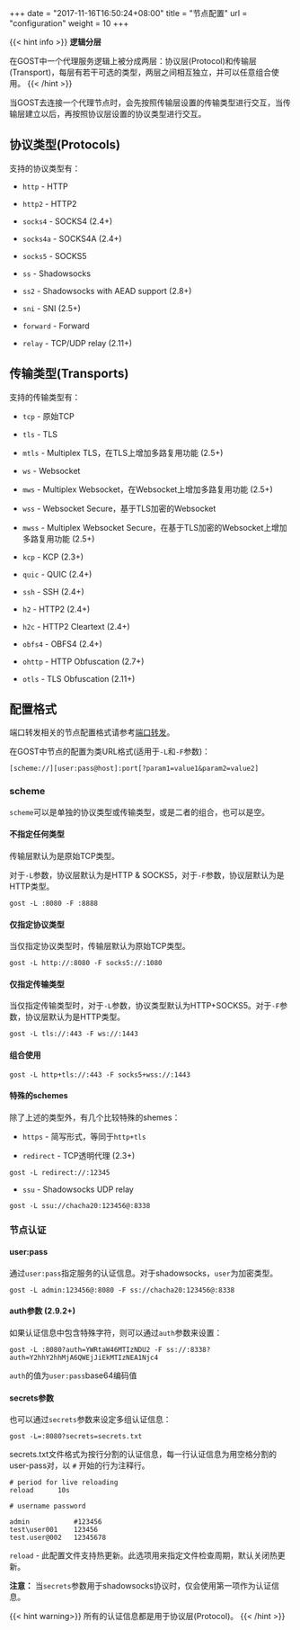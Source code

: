 +++
date = "2017-11-16T16:50:24+08:00"
title = "节点配置"
url = "configuration"
weight = 10
+++

{{< hint info >}}
**逻辑分层**

在GOST中一个代理服务逻辑上被分成两层：协议层(Protocol)和传输层(Transport)，每层有若干可选的类型，两层之间相互独立，并可以任意组合使用。
{{< /hint >}}

当GOST去连接一个代理节点时，会先按照传输层设置的传输类型进行交互，当传输层建立以后，再按照协议层设置的协议类型进行交互。

## 协议类型(Protocols)

支持的协议类型有：

* `http` - HTTP

* `http2` - HTTP2

* `socks4` - SOCKS4 (2.4+)

* `socks4a` - SOCKS4A (2.4+)

* `socks5` - SOCKS5

* `ss` - Shadowsocks

* `ss2` - Shadowsocks with AEAD support (2.8+)

* `sni` - SNI (2.5+)

* `forward` - Forward

* `relay` - TCP/UDP relay (2.11+)

## 传输类型(Transports)

支持的传输类型有：

* `tcp` - 原始TCP

* `tls` - TLS

* `mtls` - Multiplex TLS，在TLS上增加多路复用功能 (2.5+)

* `ws` - Websocket

* `mws` - Multiplex Websocket，在Websocket上增加多路复用功能 (2.5+)

* `wss` - Websocket Secure，基于TLS加密的Websocket

* `mwss` - Multiplex Websocket Secure，在基于TLS加密的Websocket上增加多路复用功能 (2.5+)

* `kcp` - KCP (2.3+)

* `quic` - QUIC (2.4+)

* `ssh` - SSH (2.4+)

* `h2` - HTTP2 (2.4+)

* `h2c` - HTTP2 Cleartext (2.4+)

* `obfs4` - OBFS4 (2.4+)

* `ohttp` - HTTP Obfuscation (2.7+)

* `otls` - TLS Obfuscation (2.11+)

## 配置格式

端口转发相关的节点配置格式请参考[端口转发](../port-forwarding/)。

在GOST中节点的配置为类URL格式(适用于`-L`和`-F`参数)：

```
[scheme://][user:pass@host]:port[?param1=value1&param2=value2]
```

### **scheme** 

`scheme`可以是单独的协议类型或传输类型，或是二者的组合，也可以是空。

#### 不指定任何类型

传输层默认为是原始TCP类型。

对于`-L`参数，协议层默认为是HTTP & SOCKS5，对于`-F`参数，协议层默认为是HTTP类型。

```
gost -L :8080 -F :8888
```

#### 仅指定协议类型

当仅指定协议类型时，传输层默认为原始TCP类型。

```
gost -L http://:8080 -F socks5://:1080
```

#### 仅指定传输类型

当仅指定传输类型时，对于`-L`参数，协议类型默认为HTTP+SOCKS5。对于`-F`参数，协议层默认为是HTTP类型。

```
gost -L tls://:443 -F ws://:1443
```

#### 组合使用

```
gost -L http+tls://:443 -F socks5+wss://:1443
```

#### 特殊的schemes

除了上述的类型外，有几个比较特殊的shemes：

* `https` - 简写形式，等同于`http+tls`

* `redirect` - TCP透明代理 (2.3+)

 ```
 gost -L redirect://:12345
 ```

* `ssu` - Shadowsocks UDP relay

```
gost -L ssu://chacha20:123456@:8338
```

### **节点认证**

#### user:pass

通过`user:pass`指定服务的认证信息。对于shadowsocks，`user`为加密类型。

```
gost -L admin:123456@:8080 -F ss://chacha20:123456@:8338
```

#### auth参数 (2.9.2+)

如果认证信息中包含特殊字符，则可以通过`auth`参数来设置：

```
gost -L :8080?auth=YWRtaW46MTIzNDU2 -F ss://:8338?auth=Y2hhY2hhMjA6QWEjJiEkMTIzNEA1Njc4
```
`auth`的值为`user:pass`base64编码值

#### secrets参数

也可以通过`secrets`参数来设定多组认证信息：

```
gost -L=:8080?secrets=secrets.txt
```

secrets.txt文件格式为按行分割的认证信息，每一行认证信息为用空格分割的user-pass对，以 `#` 开始的行为注释行。

```
# period for live reloading
reload      10s

# username password

admin           #123456
test\user001    123456
test.user@002   12345678
```

`reload` - 此配置文件支持热更新。此选项用来指定文件检查周期，默认关闭热更新。

**注意：** 当`secrets`参数用于shadowsocks协议时，仅会使用第一项作为认证信息。

{{< hint warning>}}
所有的认证信息都是用于协议层(Protocol)。
{{< /hint >}}
